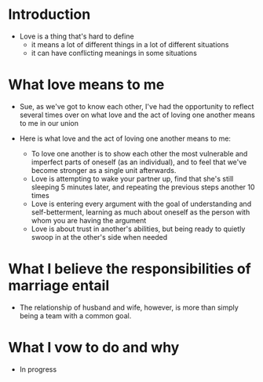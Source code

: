 # Introduction

* Love is a thing that's hard to define
    - it means a lot of different things in a lot of different situations
    - it can have conflicting meanings in some situations

# What love means to me

* Sue, as we've got to know each other, I've had the opportunity to reflect several times over on what love and the act of loving one another means to me in our union

* Here is what love and the act of loving one another means to me:
    - To love one another is to show each other the most vulnerable and imperfect parts of oneself (as an individual), and to feel that we've become stronger as a single unit afterwards.
    - Love is attempting to wake your partner up, find that she's still sleeping 5 minutes later, and repeating the previous steps another 10 times 
    - Love is entering every argument with the goal of understanding and self-betterment, learning as much about oneself as the person with whom you are having the argument
    - Love is about trust in another's abilities, but being ready to quietly swoop in at the other's side when needed

# What I believe the responsibilities of marriage entail

* The relationship of husband and wife, however, is more than simply being a team with a common goal.

# What I vow to do and why

* In progress
